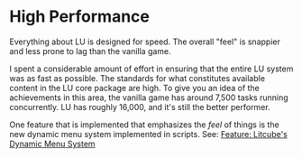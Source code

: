 # High Performance #

Everything about LU is designed for speed. The overall "feel" is snappier and less prone to lag than the vanilla game.

I spent a considerable amount of effort in ensuring that the entire LU system was as fast as possible. The standards for what constitutes available content in the LU core package are high. To give you an idea of the achievements in this area, the vanilla game has around 7,500 tasks running concurrently. LU has roughly 16,000, and it's still the better performer.

One feature that is implemented that emphasizes the _feel_ of things is the new dynamic menu system implemented in scripts.  See: [Feature: Litcube's Dynamic Menu System](Feature_LU_Dynamic_Menu_System.md)